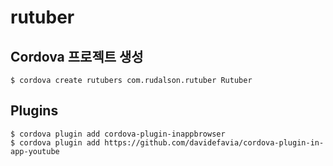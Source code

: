 # rutuber

## Cordova 프로젝트 생성
```shell script
$ cordova create rutubers com.rudalson.rutuber Rutuber
```

## Plugins
```shell script
$ cordova plugin add cordova-plugin-inappbrowser
$ cordova plugin add https://github.com/davidefavia/cordova-plugin-in-app-youtube
```
